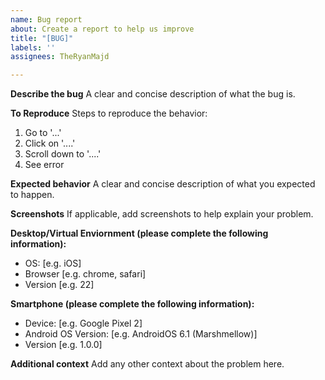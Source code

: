 ```yaml
---
name: Bug report
about: Create a report to help us improve
title: "[BUG]"
labels: ''
assignees: TheRyanMajd

---
```


**Describe the bug**
A clear and concise description of what the bug is.

**To Reproduce**
Steps to reproduce the behavior:
1. Go to '...'
2. Click on '....'
3. Scroll down to '....'
4. See error

**Expected behavior**
A clear and concise description of what you expected to happen.

**Screenshots**
If applicable, add screenshots to help explain your problem.

**Desktop/Virtual Enviornment (please complete the following information):**
 - OS: [e.g. iOS]
 - Browser [e.g. chrome, safari]
 - Version [e.g. 22]

**Smartphone (please complete the following information):**
 - Device: [e.g. Google Pixel 2]
 - Android OS Version: [e.g. AndroidOS 6.1 (Marshmellow)]
 - Version [e.g. 1.0.0]

**Additional context**
Add any other context about the problem here.
